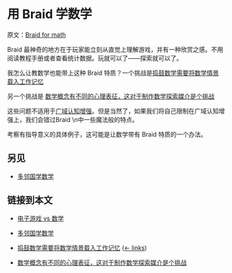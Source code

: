 # 用 Braid 学数学

原文：[Braid for math](https://wiki.issarice.com/wiki/Braid_for_math)

Braid 最神奇的地方在于玩家能立刻从直觉上理解游戏，并有一种欣赏之感。不用阅读教程手册或者查看统计数据。玩就可以了——探索就可以了。  

我怎么让教数学也能带上这种 Braid 特质？一个挑战是[捣鼓数学需要将数学情景载入工作记忆](https://wiki.issarice.com/wiki/Tinkering_in_math_requires_loading_the_situation_into_working_memory)

另一个挑战是 [数学概念有不同的心理表征，这对于制作数学探索媒介是个挑战](https://wiki.issarice.com/wiki/Different_mental_representations_of_mathematical_objects_is_a_blocker_for_an_exploratory_medium_of_math) 

这些问题不适用于[广域认知增强](https://wiki.issarice.com/wiki/Broad_augmentation)。但是当然了，如果我们将自己限制在广域认知增强上，我们会错过Braid \n中一些魔法般的特点。 

考察有指导意义的具体例子，这可能是让数学带有 Braid 特质的一个办法。

## 另见

* [多邻国学数学](https://wiki.issarice.com/wiki/Duolingo_for_math)

## 链接到本文

- [电子游戏 vs 数学](https://wiki.issarice.com/wiki/Video_games_comparison_to_math)

* [多邻国学数学](https://wiki.issarice.com/wiki/Duolingo_for_math)

* [捣鼓数学需要将数学情景载入工作记忆](https://wiki.issarice.com/wiki/Tinkering_in_math_requires_loading_the_situation_into_working_memory) ‎ ([← links](https://wiki.issarice.com/index.php?title=Special:WhatLinksHere&target=Tinkering+in+math+requires+loading+the+situation+into+working+memory))

* [数学概念有不同的心理表征，这对于制作数学探索媒介是个挑战](https://wiki.issarice.com/wiki/Different_mental_representations_of_mathematical_objects_is_a_blocker_for_an_exploratory_medium_of_math)